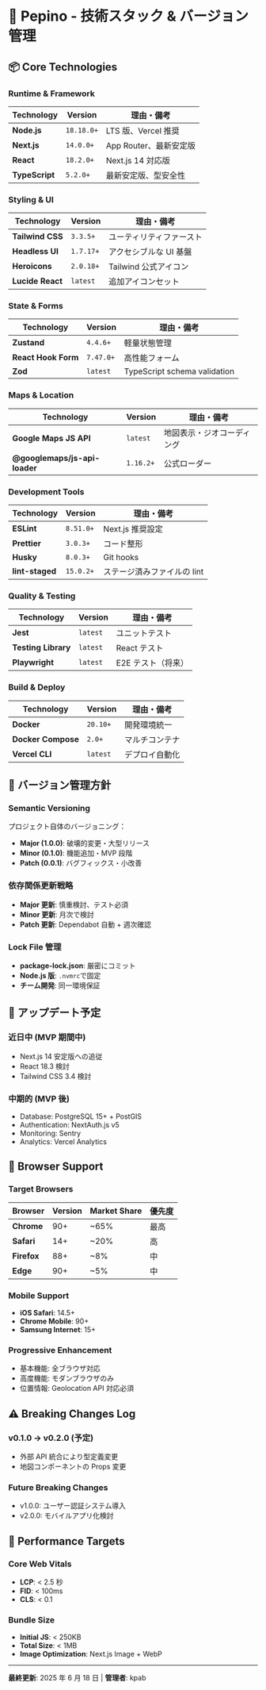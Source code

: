 # 🔧 Pepino - 技術スタック & バージョン管理

## 📦 Core Technologies

### Runtime & Framework

| Technology     | Version    | 理由・備考             |
| -------------- | ---------- | ---------------------- |
| **Node.js**    | `18.18.0+` | LTS 版、Vercel 推奨    |
| **Next.js**    | `14.0.0+`  | App Router、最新安定版 |
| **React**      | `18.2.0+`  | Next.js 14 対応版      |
| **TypeScript** | `5.2.0+`   | 最新安定版、型安全性   |

### Styling & UI

| Technology       | Version   | 理由・備考               |
| ---------------- | --------- | ------------------------ |
| **Tailwind CSS** | `3.3.5+`  | ユーティリティファースト |
| **Headless UI**  | `1.7.17+` | アクセシブルな UI 基盤   |
| **Heroicons**    | `2.0.18+` | Tailwind 公式アイコン    |
| **Lucide React** | `latest`  | 追加アイコンセット       |

### State & Forms

| Technology          | Version   | 理由・備考                   |
| ------------------- | --------- | ---------------------------- |
| **Zustand**         | `4.4.6+`  | 軽量状態管理                 |
| **React Hook Form** | `7.47.0+` | 高性能フォーム               |
| **Zod**             | `latest`  | TypeScript schema validation |

### Maps & Location

| Technology                    | Version   | 理由・備考                 |
| ----------------------------- | --------- | -------------------------- |
| **Google Maps JS API**        | `latest`  | 地図表示・ジオコーディング |
| **@googlemaps/js-api-loader** | `1.16.2+` | 公式ローダー               |

### Development Tools

| Technology      | Version   | 理由・備考                  |
| --------------- | --------- | --------------------------- |
| **ESLint**      | `8.51.0+` | Next.js 推奨設定            |
| **Prettier**    | `3.0.3+`  | コード整形                  |
| **Husky**       | `8.0.3+`  | Git hooks                   |
| **lint-staged** | `15.0.2+` | ステージ済みファイルの lint |

### Quality & Testing

| Technology          | Version  | 理由・備考         |
| ------------------- | -------- | ------------------ |
| **Jest**            | `latest` | ユニットテスト     |
| **Testing Library** | `latest` | React テスト       |
| **Playwright**      | `latest` | E2E テスト（将来） |

### Build & Deploy

| Technology         | Version  | 理由・備考     |
| ------------------ | -------- | -------------- |
| **Docker**         | `20.10+` | 開発環境統一   |
| **Docker Compose** | `2.0+`   | マルチコンテナ |
| **Vercel CLI**     | `latest` | デプロイ自動化 |

## 🎯 バージョン管理方針

### Semantic Versioning

プロジェクト自体のバージョニング：

- **Major (1.0.0)**: 破壊的変更・大型リリース
- **Minor (0.1.0)**: 機能追加・MVP 段階
- **Patch (0.0.1)**: バグフィックス・小改善

### 依存関係更新戦略

- **Major 更新**: 慎重検討、テスト必須
- **Minor 更新**: 月次で検討
- **Patch 更新**: Dependabot 自動 + 週次確認

### Lock File 管理

- **package-lock.json**: 厳密にコミット
- **Node.js 版**: `.nvmrc`で固定
- **チーム開発**: 同一環境保証

## 🔄 アップデート予定

### 近日中 (MVP 期間中)

- Next.js 14 安定版への追従
- React 18.3 検討
- Tailwind CSS 3.4 検討

### 中期的 (MVP 後)

- Database: PostgreSQL 15+ + PostGIS
- Authentication: NextAuth.js v5
- Monitoring: Sentry
- Analytics: Vercel Analytics

## 📝 Browser Support

### Target Browsers

| Browser     | Version | Market Share | 優先度 |
| ----------- | ------- | ------------ | ------ |
| **Chrome**  | 90+     | ~65%         | 最高   |
| **Safari**  | 14+     | ~20%         | 高     |
| **Firefox** | 88+     | ~8%          | 中     |
| **Edge**    | 90+     | ~5%          | 中     |

### Mobile Support

- **iOS Safari**: 14.5+
- **Chrome Mobile**: 90+
- **Samsung Internet**: 15+

### Progressive Enhancement

- 基本機能: 全ブラウザ対応
- 高度機能: モダンブラウザのみ
- 位置情報: Geolocation API 対応必須

## ⚠️ Breaking Changes Log

### v0.1.0 → v0.2.0 (予定)

- 外部 API 統合により型定義変更
- 地図コンポーネントの Props 変更

### Future Breaking Changes

- v1.0.0: ユーザー認証システム導入
- v2.0.0: モバイルアプリ化検討

## 🎯 Performance Targets

### Core Web Vitals

- **LCP**: < 2.5 秒
- **FID**: < 100ms
- **CLS**: < 0.1

### Bundle Size

- **Initial JS**: < 250KB
- **Total Size**: < 1MB
- **Image Optimization**: Next.js Image + WebP

---

**最終更新**: 2025 年 6 月 18 日 | **管理者**: kpab
